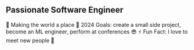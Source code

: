 ## Passionate Software Engineer
:ear_of_rice: Making the world a place
:crystal_ball: 2024 Goals: create a small side project, become an ML engineer, perform at conferences 😎
:zap: Fun Fact: I love to meet new people 💃

